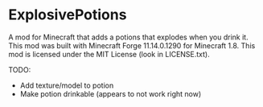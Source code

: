 # ExplosivePotions

A mod for Minecraft that adds a potions that explodes when you drink it. This mod was built with Minecraft Forge 11.14.0.1290 for Minecraft 1.8. This mod is licensed under the MIT License (look in LICENSE.txt).

TODO:
- Add texture/model to potion
- Make potion drinkable (appears to not work right now)
